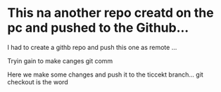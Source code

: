 # This na another repo creatd on the pc and pushed to the Github... 
I had to create a githb repo and push this one as remote ...

Tryin gain to make canges
git comm

Here we make some changes and push it to the ticcekt branch...
 git checkout is the word